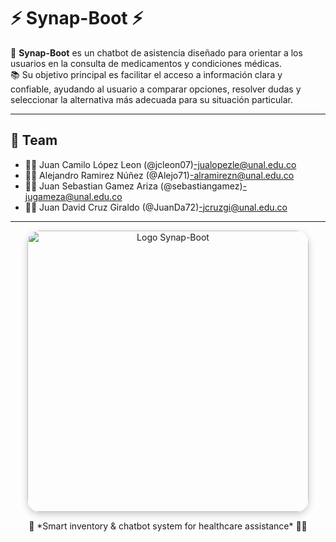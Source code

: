 # ⚡ Synap-Boot ⚡

💊 **Synap-Boot** es un chatbot de asistencia diseñado para orientar a los usuarios en la consulta de medicamentos y condiciones médicas.  
📚 Su objetivo principal es facilitar el acceso a información clara y confiable, ayudando al usuario a comparar opciones, resolver dudas y seleccionar la alternativa más adecuada para su situación particular.  

---

## 👥 Team
- 👨‍💻 Juan Camilo López Leon (@jcleon07)-jualopezle@unal.edu.co
- 🧑‍💻 Alejandro Ramirez Núñez (@Alejo71)-alramirezn@unal.edu.co
- 👨‍💻 Juan Sebastian Gamez Ariza (@sebastiangamez)-jugameza@unal.edu.co 
- 🧑‍💻 Juan David Cruz Giraldo (@JuanDa72)-jcruzgi@unal.edu.co

---

<p align="center">
  <img src="https://github.com/user-attachments/assets/df4e0415-1c98-42c8-b92a-6caafd1efbed" 
       alt="Logo Synap-Boot" 
       width="450" 
       style="border-radius:20px; box-shadow: 0px 4px 12px rgba(0,0,0,0.2);" />
</p>

<p align="center">
  🚀 *Smart inventory & chatbot system for healthcare assistance* 🧠💡
</p>
